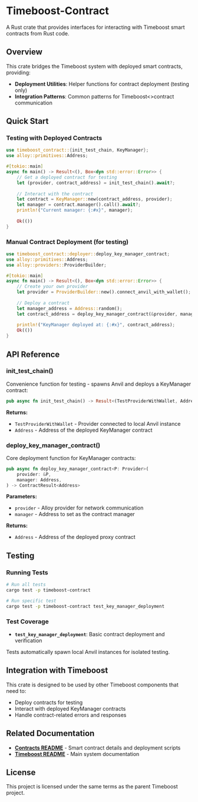 # Timeboost-Contract

A Rust crate that provides interfaces for interacting with Timeboost smart contracts from Rust code.

## Overview

This crate bridges the Timeboost system with deployed smart contracts, providing:
- **Deployment Utilities**: Helper functions for contract deployment (testing only)
- **Integration Patterns**: Common patterns for Timeboost<>contract communication

## Quick Start

### Testing with Deployed Contracts

```rust
use timeboost_contract::{init_test_chain, KeyManager};
use alloy::primitives::Address;

#[tokio::main]
async fn main() -> Result<(), Box<dyn std::error::Error>> {
    // Get a deployed contract for testing
    let (provider, contract_address) = init_test_chain().await?;
    
    // Interact with the contract
    let contract = KeyManager::new(contract_address, provider);
    let manager = contract.manager().call().await?;
    println!("Current manager: {:#x}", manager);
    
    Ok(())
}
```

### Manual Contract Deployment (for testing)

```rust
use timeboost_contract::deployer::deploy_key_manager_contract;
use alloy::primitives::Address;
use alloy::providers::ProviderBuilder;

#[tokio::main]
async fn main() -> Result<(), Box<dyn std::error::Error>> {
    // Create your own provider
    let provider = ProviderBuilder::new().connect_anvil_with_wallet();
    
    // Deploy a contract
    let manager_address = Address::random();
    let contract_address = deploy_key_manager_contract(&provider, manager_address).await?;
    
    println!("KeyManager deployed at: {:#x}", contract_address);
    Ok(())
}
```

## API Reference

### init_test_chain()

Convenience function for testing - spawns Anvil and deploys a KeyManager contract:

```rust
pub async fn init_test_chain() -> Result<(TestProviderWithWallet, Address)>
```

**Returns:**
- `TestProviderWithWallet` - Provider connected to local Anvil instance
- `Address` - Address of the deployed KeyManager contract

### deploy_key_manager_contract()

Core deployment function for KeyManager contracts:

```rust
pub async fn deploy_key_manager_contract<P: Provider>(
    provider: &P,
    manager: Address,
) -> ContractResult<Address>
```

**Parameters:**
- `provider` - Alloy provider for network communication
- `manager` - Address to set as the contract manager

**Returns:**
- `Address` - Address of the deployed proxy contract

## Testing

### Running Tests

```bash
# Run all tests
cargo test -p timeboost-contract

# Run specific test
cargo test -p timeboost-contract test_key_manager_deployment
```

### Test Coverage

- **`test_key_manager_deployment`**: Basic contract deployment and verification

Tests automatically spawn local Anvil instances for isolated testing.

## Integration with Timeboost

This crate is designed to be used by other Timeboost components that need to:
- Deploy contracts for testing
- Interact with deployed KeyManager contracts
- Handle contract-related errors and responses

## Related Documentation

- **[Contracts README](../contracts/README.md)** - Smart contract details and deployment scripts
- **[Timeboost README](../timeboost/README.md)** - Main system documentation

## License

This project is licensed under the same terms as the parent Timeboost project.